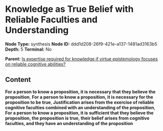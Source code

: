 # Knowledge as True Belief with Reliable Faculties and Understanding

**Node Type:** synthesis
**Node ID:** ddd1d208-26f9-421e-a137-1481ad3163b5
**Depth:** 5
**Terminal:** No

**Parent:** [Is expertise required for knowledge if virtue epistemology focuses on reliable cognitive abilities?](is-expertise-required-for-knowledge-if-virtue-epistemology-focuses-on-reliable-cognitive-abilities-antithesis-280474c3-455a-4f23-97d3-7eb2a717944a.md)

## Content

**For a person to know a proposition, it is necessary that they believe the proposition**, **For a person to know a proposition, it is necessary for the proposition to be true**, **Justification arises from the exercise of reliable cognitive faculties combined with an understanding of the proposition**, **For a person to know a proposition, it is sufficient that they believe the proposition, the proposition is true, their belief arises from cognitive faculties, and they have an understanding of the proposition**

